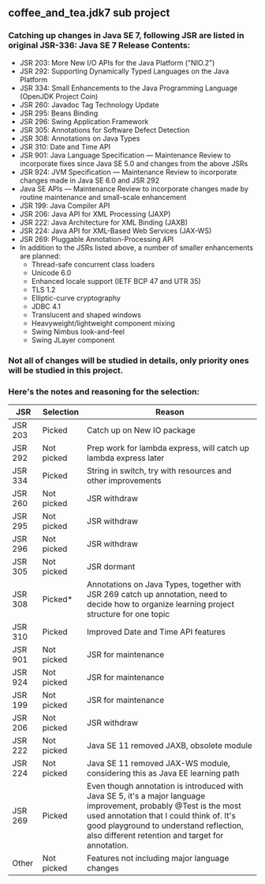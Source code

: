 ## coffee_and_tea.jdk7 sub project

### Catching up changes in Java SE 7, following JSR are listed in original JSR-336: Java SE 7 Release Contents:

- JSR 203: More New I/O APIs for the Java Platform ("NIO.2")
- JSR 292: Supporting Dynamically Typed Languages on the Java Platform
- JSR 334: Small Enhancements to the Java Programming Language (OpenJDK Project Coin)
- JSR 260: Javadoc Tag Technology Update
- JSR 295: Beans Binding
- JSR 296: Swing Application Framework
- JSR 305: Annotations for Software Defect Detection
- JSR 308: Annotations on Java Types
- JSR 310: Date and Time API
- JSR 901: Java Language Specification — Maintenance Review to incorporate fixes since Java SE 5.0 and changes from the above JSRs
- JSR 924: JVM Specification — Maintenance Review to incorporate changes made in Java SE 6.0 and JSR 292
- Java SE APIs — Maintenance Review to incorporate changes made by routine maintenance and small-scale enhancement
- JSR 199: Java Compiler API
- JSR 206: Java API for XML Processing (JAXP)
- JSR 222: Java Architecture for XML Binding (JAXB)
- JSR 224: Java API for XML-Based Web Services (JAX-WS)
- JSR 269: Pluggable Annotation-Processing API
- In addition to the JSRs listed above, a number of smaller enhancements are planned:
    * Thread-safe concurrent class loaders
    * Unicode 6.0
    * Enhanced locale support (IETF BCP 47 and UTR 35)
    * TLS 1.2
    * Elliptic-curve cryptography
    * JDBC 4.1
    * Translucent and shaped windows
    * Heavyweight/lightweight component mixing
    * Swing Nimbus look-and-feel
    * Swing JLayer component

### Not all of changes will be studied in details, only priority ones will be studied in this project. 
### Here's the notes and reasoning for the selection:

| JSR     | Selection  | Reason                                                                   |
| ------- | ---------- | ------------------------------------------------------------------------ |
| JSR 203 | Picked     | Catch up on  New IO package                                              |
| JSR 292 | Not picked | Prep work for lambda express, will catch up lambda express later         |
| JSR 334 | Picked     | String in switch, try with resources and other improvements              |
| JSR 260 | Not picked | JSR withdraw                                                             |
| JSR 295 | Not picked | JSR withdraw                                                             |
| JSR 296 | Not picked | JSR withdraw                                                             |
| JSR 305 | Not picked | JSR dormant                                                              |
| JSR 308 | Picked*    | Annotations on Java Types, together with JSR 269 catch up annotation, need to decide how to organize learning project structure for one topic |
| JSR 310 | Picked     | Improved Date and Time API features                                      | 
| JSR 901 | Not picked | JSR for maintenance                                                      |
| JSR 924 | Not picked | JSR for maintenance                                                      |
| JSR 199 | Not picked | JSR for maintenance                                                      |
| JSR 206 | Not picked | JSR withdraw                                                             |
| JSR 222 | Not picked | Java SE 11 removed JAXB, obsolete module                                 |
| JSR 224 | Not picked | Java SE 11 removed JAX-WS module, considering this as Java EE learning path | 
| JSR 269 | Picked     | Even though annotation is introduced with Java SE 5, it's a major language improvement, probably @Test is the most used annotation that I could think of. It's good playground to understand reflection, also different retention and target for annotation. |
| Other   | Not picked | Features not including major language changes                            |